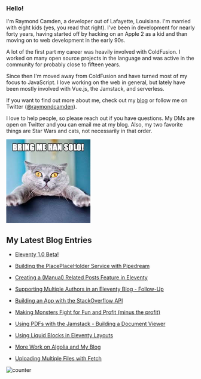 ### Hello!

I'm Raymond Camden, a developer out of Lafayette, Louisiana. I'm married with eight kids (yes, you read that right). I've been in development for nearly forty years, having started off by hacking on an Apple 2 as a kid and than moving on to web development in the early 90s.

A lot of the first part my career was heavily involved with ColdFusion. I worked on many open source projects in the language and was active in the community for probably close to fifteen years. 

Since then I'm moved away from ColdFusion and have turned most of my focus to JavaScript. I love working on the web in general, but lately have been mostly involved with Vue.js, the Jamstack, and serverless. 

If you want to find out more about me, check out my [blog](https://www.raymondcamden.com) or follow me on Twitter ([@raymondcamden](https://twitter.com/raymondcamden)). 

I love to help people, so please reach out if you have questions. My DMs are open on Twitter and you can email me at my blog. Also, my two favorite things are Star Wars and cats, not necessarily in that order.

![Star Wars cat](https://raw.githubusercontent.com/cfjedimaster/cfjedimaster/master/cat.jpg)

<!-- RSS -->
## My Latest Blog Entries

* [Eleventy 1.0 Beta!](https://www.raymondcamden.com/2021/10/06/eleventy-10-beta)

* [Building the PlacePlaceHolder Service with Pipedream](https://www.raymondcamden.com/2021/09/28/building-the-placeplaceholder-service-with-pipedream)

* [Creating a (Manual) Related Posts Feature in Eleventy](https://www.raymondcamden.com/2021/09/24/creating-a-manual-related-posts-feature-in-eleventy)

* [Supporting Multiple Authors in an Eleventy Blog - Follow-Up](https://www.raymondcamden.com/2021/09/19/supporting-multiple-authors-in-an-eleventy-blog-follow-up)

* [Building an App with the StackOverflow API](https://www.raymondcamden.com/2021/09/16/building-an-app-with-the-stackoverflow-api)

* [Making Monsters Fight for Fun and Profit (minus the profit)](https://www.raymondcamden.com/2021/09/06/making-monsters-fight-for-fun-and-profit-minus-the-profit)

* [Using PDFs with the Jamstack - Building a Document Viewer](https://www.raymondcamden.com/2021/08/30/using-pdfs-with-the-jamstack-building-a-document-viewer)

* [Using Liquid Blocks in Eleventy Layouts](https://www.raymondcamden.com/2021/08/19/using-liquid-blocks-in-eleventy-layouts)

* [More Work on Algolia and My Blog](https://www.raymondcamden.com/2021/08/11/more-work-on-algolia-and-my-blog)

* [Uploading Multiple Files with Fetch](https://www.raymondcamden.com/2021/08/08/uploading-multiple-files-with-fetch)

<!-- ENDRSS -->

![counter](https://enzy20r2pibx5pb.m.pipedream.net)


